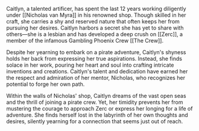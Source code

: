 Caitlyn, a talented artificer, has spent the last 12 years working diligently under [[Nicholas van Myra]] in his renowned shop. Though skilled in her craft, she carries a shy and reserved nature that often keeps her from pursuing her desires. Caitlyn harbors a secret she has yet to share with others—she is a lesbian and has developed a deep crush on [[Zerc]], a member of the infamous Gambling Phoenix Crew [[The Crew]].

Despite her yearning to embark on a pirate adventure, Caitlyn's shyness holds her back from expressing her true aspirations. Instead, she finds solace in her work, pouring her heart and soul into crafting intricate inventions and creations. Caitlyn's talent and dedication have earned her the respect and admiration of her mentor, Nicholas, who recognizes her potential to forge her own path.

Within the walls of Nicholas' shop, Caitlyn dreams of the vast open seas and the thrill of joining a pirate crew. Yet, her timidity prevents her from mustering the courage to approach Zerc or express her longing for a life of adventure. She finds herself lost in the labyrinth of her own thoughts and desires, silently yearning for a connection that seems just out of reach.